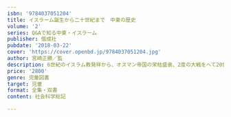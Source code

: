 ```yaml
---
isbn: '9784037051204'
title: イスラーム誕生から二十世紀まで　中東の歴史
volume: '2'
series: Q&Aで知る中東・イスラーム
publisher: 偕成社
pubdate: '2018-03-22'
cover: 'https://cover.openbd.jp/9784037051204.jpg'
author: 宮崎正勝／監
description: 6世紀のイスラム教発祥から、オスマン帝国の栄枯盛衰、2度の大戦をへて20世紀の湾岸戦争にいたるまで、中東の歴史をわかりやすい地図や写真で紹介。
price: '2800'
genre: 児童図書
target: 児童
format: 全集・双書
content: 社会科学総記

---
```

